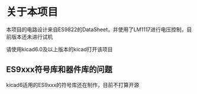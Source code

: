 # 关于本项目

本项目的电路设计来自ES9822的DataSheet，并使用了LM1117进行电压控制，目前版本还未进行试机

请使用kicad6.0及以上版本的kicad打开该项目
## ES9xxx符号库和器件库的问题
kicad6适用的ES9xxx的符号库还在制作，目前不打算开源
